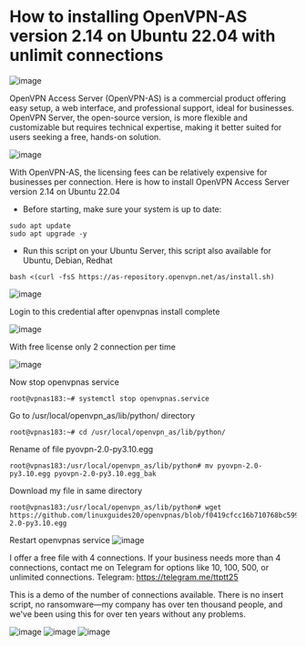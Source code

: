 # How to installing OpenVPN-AS version 2.14 on Ubuntu 22.04 with unlimit connections
![image](https://github.com/user-attachments/assets/eaa99a5f-4eff-4790-9435-148239dacbe7)

OpenVPN Access Server (OpenVPN-AS) is a commercial product offering easy setup, a web interface, and professional support, ideal for businesses. OpenVPN Server, the open-source version, is more flexible and customizable but requires technical expertise, making it better suited for users seeking a free, hands-on solution.

![image](https://github.com/user-attachments/assets/72a1e15a-4e73-4913-b995-233d7cdd9ef9)

With OpenVPN-AS, the licensing fees can be relatively expensive for businesses per connection.
Here is how to install OpenVPN Access Server version 2.14 on Ubuntu 22.04
- Before starting, make sure your system is up to date:
```
sudo apt update
sudo apt upgrade -y
```
- Run this script on your Ubuntu Server, this script also available for Ubuntu, Debian, Redhat
```
bash <(curl -fsS https://as-repository.openvpn.net/as/install.sh)
```
![image](https://github.com/user-attachments/assets/10c005af-9d09-4b05-bb31-9ef667993f47)

Login to this credential after openvpnas install complete

![image](https://github.com/user-attachments/assets/e30fcee7-c46a-4d3c-8e61-9943f6b93daf)

With free license only 2 connection per time

![image](https://github.com/user-attachments/assets/fa8a1034-3e6e-4ebe-b189-7be5c2d339fe)

Now stop openvpnas service
```
root@vpnas183:~# systemctl stop openvpnas.service
```
Go to /usr/local/openvpn_as/lib/python/ directory
```
root@vpnas183:~# cd /usr/local/openvpn_as/lib/python/
```
Rename of file pyovpn-2.0-py3.10.egg
```
root@vpnas183:/usr/local/openvpn_as/lib/python# mv pyovpn-2.0-py3.10.egg pyovpn-2.0-py3.10.egg_bak
```
Download my file in same directory
```
root@vpnas183:/usr/local/openvpn_as/lib/python# wget https://github.com/linuxguides20/openvpnas/blob/f0419cfcc16b710768bc599ebbcd08fad4fb7244/pyovpn-2.0-py3.10.egg
```
Restart openvpnas service
![image](https://github.com/user-attachments/assets/64f916a0-e67d-4da4-aff7-0c4f66a40892)

I offer a free file with 4 connections. If your business needs more than 4 connections, contact me on Telegram for options like 10, 100, 500, or unlimited connections. Telegram: https://telegram.me/ttptt25

This is a demo of the number of connections available. There is no insert script, no ransomware—my company has over ten thousand people, and we've been using this for over ten years without any problems.

![image](https://github.com/user-attachments/assets/536d1ce7-eec1-430c-a9bf-ede02f048afd)
![image](https://github.com/user-attachments/assets/3f871e21-0b55-4022-b071-cd57246de9bd)
![image](https://github.com/user-attachments/assets/73cbec72-0f7e-40de-99ae-a880f2353e60)


